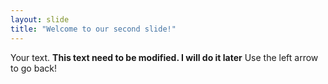 ```yaml
---
layout: slide
title: "Welcome to our second slide!"
---
```

Your text. **This text need to be modified. I will do it later**
Use the left arrow to go back!
